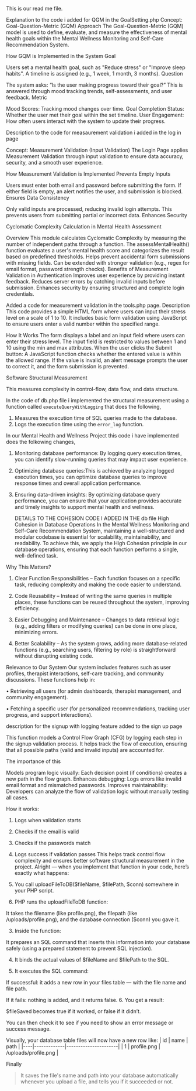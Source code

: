 This is our read me file.

Explanation to the code i added for QGM in the GoalSetting.php
 Concept: Goal-Question-Metric (GQM) Approach
The Goal-Question-Metric (GQM) model is used to define, evaluate, and measure the effectiveness of mental health goals within the Mental Wellness Monitoring and Self-Care Recommendation System.

 How GQM is Implemented in the System
 Goal

Users set a mental health goal, such as "Reduce stress" or "Improve sleep habits".
A timeline is assigned (e.g., 1 week, 1 month, 3 months).
 Question

The system asks: “Is the user making progress toward their goal?”
This is answered through mood tracking trends, self-assessments, and user feedback.
Metric

Mood Scores: Tracking mood changes over time.
Goal Completion Status: Whether the user met their goal within the set timeline.
User Engagement: How often users interact with the system to update their progress.


Description to the code for measaurement validation i added in the log in page 

Concept: Measurement Validation (Input Validation)
The Login Page applies Measurement Validation through input validation to ensure data accuracy, security, and a smooth user experience.

 How Measurement Validation is Implemented
 Prevents Empty Inputs

Users must enter both email and password before submitting the form.
If either field is empty, an alert notifies the user, and submission is blocked.
 Ensures Data Consistency

Only valid inputs are processed, reducing invalid login attempts.
This prevents users from submitting partial or incorrect data.
 Enhances Security


Cyclomatic Complexity Calculation in Mental Health Assessment

Overview
This module calculates Cyclomatic Complexity by measuring the number of independent paths through a function. The assessMentalHealth() function evaluates a user's mental health score and categorizes the result based on predefined thresholds.
Helps prevent accidental form submissions with missing fields.
Can be extended with stronger validation (e.g., regex for email format, password strength checks).
 Benefits of Measurement Validation in Authentication
 Improves user experience by providing instant feedback.
 Reduces server errors by catching invalid inputs before submission.
 Enhances security by ensuring structured and complete login credentials.


Added a code for measurement validation in the tools.php page.
Description
This code provides a simple HTML form where users can input their stress level on a scale of 1 to 10. It includes basic form validation using JavaScript to ensure users enter a valid number within the specified range.

How It Works
The form displays a label and an input field where users can enter their stress level.
The input field is restricted to values between 1 and 10 using the min and max attributes.
When the user clicks the Submit button:
A JavaScript function checks whether the entered value is within the allowed range.
If the value is invalid, an alert message prompts the user to correct it, and the form submission is prevented.



Software Structural Measurement

This measures complexity in control-flow, data flow, and data structure.

In the code of db.php file i implemented the structural measurement using  a function called `executeQueryWithLogging` that does the following,

1. Measures the execution time of SQL queries made to the database.
2. Logs the execution time using the `error_log` function.

In our Mental Health and Wellness Project this code i have implemented does the folkowing changes,

1. Monitoring database performance: By logging query execution times, you can identify slow-running queries that may impact user experience.
2. Optimizing database queries:This is achieved by analyzing logged execution times, you can optimize database queries to improve response times and overall application performance.
3. Ensuring data-driven insights: By optimizing database query performance, you can ensure that your application provides accurate and timely insights to support mental health and wellness.

   DETAILS TO THE COHESION CODE I ADDED IN THE db file
   High Cohesion in Database Operations
In the Mental Wellness Monitoring and Self-Care Recommendation System, maintaining a well-structured and modular codebase is essential for scalability, maintainability, and readability. To achieve this, we apply the High Cohesion principle in our database operations, ensuring that each function performs a single, well-defined task.

Why This Matters?

1. Clear Function Responsibilities – Each function focuses on a specific task, reducing complexity and making the code easier to understand.

2. Code Reusability – Instead of writing the same queries in multiple places, these functions can be reused throughout the system, improving efficiency.

3. Easier Debugging and Maintenance – Changes to data retrieval logic (e.g., adding filters or modifying queries) can be done in one place, minimizing errors.

4. Better Scalability – As the system grows, adding more database-related functions (e.g., searching users, filtering by role) is straightforward without disrupting existing code.



Relevance to Our System
Our system includes features such as user profiles, therapist interactions, self-care tracking, and community discussions. These functions help in:

• Retrieving all users (for admin dashboards, therapist management, and community engagement).

• Fetching a specific user (for personalized recommendations, tracking user progress, and support interactions).

description for the signup with logging feature added to the sign up page

This function models a Control Flow Graph (CFG) by logging each step in the signup validation process. It helps track the flow of execution, ensuring that all possible paths (valid and invalid inputs) are accounted for.

The importance of this

Models program logic visually: Each decision point (if conditions) creates a new path in the flow graph.
Enhances debugging: Logs errors like invalid email format and mismatched passwords.
Improves maintainability: Developers can analyze the flow of validation logic without manually testing all cases.

How it works:

1. Logs when validation starts

2. Checks if the email is valid

3. Checks if the passwords match

4. Logs success if validation passes
This helps track control flow complexity and ensures better software structural measurement in the project.
Alright — when you implement that function in your code, here’s exactly what happens:

1. You call uploadFileToDB($fileName, $filePath, $conn) somewhere in your PHP script.

2. PHP runs the uploadFileToDB function:

It takes the filename (like profile.png), the filepath (like /uploads/profile.png), and the database connection ($conn) you gave it.

3. Inside the function:

It prepares an SQL command that inserts this information into your database safely (using a prepared statement to prevent SQL injection).

4. It binds the actual values of $fileName and $filePath to the SQL.

5. It executes the SQL command:

If successful: it adds a new row in your files table — with the file name and file path.

If it fails: nothing is added, and it returns false.
6. You get a result:

$fileSaved becomes true if it worked, or false if it didn’t.

You can then check it to see if you need to show an error message or success message.

Visually, your database table files will now have a new row like: | id | name        | path                 | |----|-------------|----------------------| | 1  | profile.png | /uploads/profile.png  |

Finally 

> It saves the file's name and path into your database automatically whenever you upload a file, and tells you if it succeeded or not.


